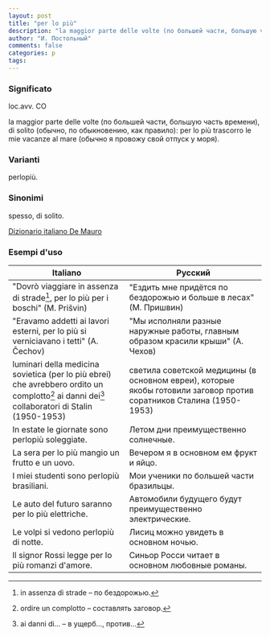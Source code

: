 ```yaml
---
layout: post
title: "per lo più"
description: "la maggior parte delle volte (по большей части, большую часть времени), di solito (обычно, по обыкновению, как правило): per lo più trascorro le mie vacanze al mare (обычно я провожу свой отпуск у моря)."
author: "И. Постольный"
comments: false
categories: p
tags:
---
```


### Significato

loc.avv. CO

la maggior parte delle volte (по большей части, большую часть времени), di solito (обычно, по обыкновению, как правило): per lo più trascorro le mie vacanze al mare (обычно я провожу свой отпуск у моря).

### Varianti

perlopiù.

### Sinonimi

spesso, di solito.

[Dizionario italiano De Mauro](https://dizionario.internazionale.it/parola/per-lo-piu)

### Esempi d'uso

| Italiano | Русский |
|----------|---------|
|"Dovrò viaggiare in assenza di strade[^1], per lo più per i boschi" (M. Prišvin)|"Ездить мне придётся по бездорожью и больше в лесах" (М. Пришвин)|
|"Eravamo addetti ai lavori esterni, per lo più si verniciavano i tetti" (A. Čechov)|"Мы исполняли разные наружные работы, главным образом красили крыши" (А. Чехов)|
|luminari della medicina sovietica (per lo più ebrei) che avrebbero ordito un complotto[^2] ai danni dei[^3] collaboratori di Stalin (1950-1953)|светила советской медицины (в основном евреи), которые якобы готовили заговор против соратников Сталина (1950-1953)|
|In estate le giornate sono perlopiù soleggiate.|Летом дни преимущественно солнечные.|
|La sera per lo più mangio un frutto e un uovo.|Вечером я в основном ем фрукт и яйцо.|
|I miei studenti sono perlopiù brasiliani.|Мои ученики по большей части бразильцы.|
|Le auto del futuro saranno per lo più elettriche.|Автомобили будущего будут преимущественно электрические.|
|Le volpi si vedono perlopiù di notte.|Лисиц можно увидеть в основном ночью.|
|Il signor Rossi legge per lo più romanzi d'amore.|Синьор Росси читает в основном любовные романы.|

[^1]: in assenza di strade – по бездорожью.

[^2]: ordire un complotto – составлять заговор.

[^3]: ai danni di... – в ущерб..., против...